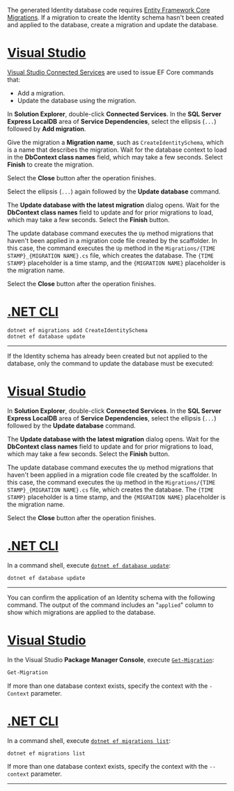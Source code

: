 The generated Identity database code requires [Entity Framework Core Migrations](/ef/core/managing-schemas/migrations/). If a migration to create the Identity schema hasn't been created and applied to the database, create a migration and update the database.

# [Visual Studio](#tab/visual-studio)

[Visual Studio Connected Services](/visualstudio/azure/overview-connected-services) are used to issue EF Core commands that:

* Add a migration.
* Update the database using the migration.

In **Solution Explorer**, double-click **Connected Services**. In the **SQL Server Express LocalDB** area of **Service Dependencies**, select the ellipsis (`...`) followed by **Add migration**.

Give the migration a **Migration name**, such as `CreateIdentitySchema`, which is a name that describes the migration. Wait for the database context to load in the **DbContext class names** field, which may take a few seconds. Select **Finish** to create the migration.

Select the **Close** button after the operation finishes.

Select the ellipsis (`...`) again followed by the **Update database** command.

The **Update database with the latest migration** dialog opens. Wait for the **DbContext class names** field to update and for prior migrations to load, which may take a few seconds. Select the **Finish** button.

The update database command executes the `Up` method migrations that haven't been applied in a migration code file created by the scaffolder. In this case, the command executes the `Up` method in the `Migrations/{TIME STAMP}_{MIGRATION NAME}.cs` file, which creates the database. The `{TIME STAMP}` placeholder is a time stamp, and the `{MIGRATION NAME}` placeholder is the migration name.

Select the **Close** button after the operation finishes.

# [.NET CLI](#tab/net-cli)

```dotnetcli
dotnet ef migrations add CreateIdentitySchema
dotnet ef database update
```

---

If the Identity schema has already been created but not applied to the database, only the command to update the database must be executed:

# [Visual Studio](#tab/visual-studio)

In **Solution Explorer**, double-click **Connected Services**. In the **SQL Server Express LocalDB** area of **Service Dependencies**, select the ellipsis (`...`) followed by the **Update database** command.

The **Update database with the latest migration** dialog opens. Wait for the **DbContext class names** field to update and for prior migrations to load, which may take a few seconds. Select the **Finish** button.

The update database command executes the `Up` method migrations that haven't been applied in a migration code file created by the scaffolder. In this case, the command executes the `Up` method in the `Migrations/{TIME STAMP}_{MIGRATION NAME}.cs` file, which creates the database. The `{TIME STAMP}` placeholder is a time stamp, and the `{MIGRATION NAME}` placeholder is the migration name.

Select the **Close** button after the operation finishes.

# [.NET CLI](#tab/net-cli)

In a command shell, execute [`dotnet ef database update`](/ef/core/managing-schemas/migrations/applying?tabs=dotnet-core-cli#command-line-tools):

```dotnetcli
dotnet ef database update
```

---

You can confirm the application of an Identity schema with the following command. The output of the command includes an "`applied`" column to show which migrations are applied to the database.

# [Visual Studio](#tab/visual-studio)

In the Visual Studio **Package Manager Console**, execute [`Get-Migration`](/ef/core/managing-schemas/migrations/managing?tabs=vs#listing-migrations):

```powershell
Get-Migration
```

If more than one database context exists, specify the context with the `-Context` parameter.

# [.NET CLI](#tab/net-cli)

In a command shell, execute [`dotnet ef migrations list`](/ef/core/managing-schemas/migrations/managing?tabs=dotnet-core-cli#listing-migrations):

```dotnetcli
dotnet ef migrations list
```

If more than one database context exists, specify the context with the `--context` parameter.

---

